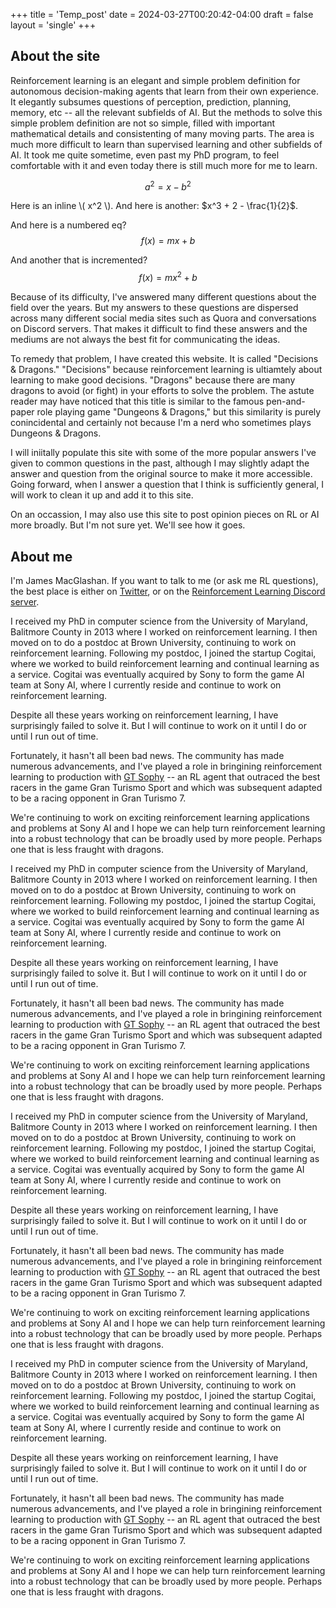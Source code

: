 +++
title = 'Temp_post'
date = 2024-03-27T00:20:42-04:00
draft = false
layout = 'single'
+++

## About the site
Reinforcement learning is an elegant and simple problem definition for autonomous decision-making agents that learn
from their own experience. It elegantly subsumes questions of perception, prediction, planning, memory, etc -- all the relevant
subfields of AI. But the methods to solve this simple problem definition are not so simple, filled with important
mathematical details and consistenting of many moving parts. The area is much more difficult to learn than supervised
learning and other subfields of AI. It took me quite sometime, even past my PhD program, to feel comfortable with it
and even today there is still much more for me to learn.

$$
    a^2=x-b^2
$$

Here is an inline \\( x^2 \\). And here is another: $x^3 + 2 - \frac{1}{2}$.

And here is a numbered eq?
$$
\begin{equation}
f(x) = mx + b
\end{equation}
$$

And another that is incremented?
$$
\begin{equation}
f(x) = mx^2 + b
\end{equation}
$$

Because of its difficulty, I've answered many different questions about the field over the years. But my answers to these
questions are dispersed across many different social media sites such as Quora and conversations on Discord servers.
That makes it difficult to find these answers and the mediums are not always the best fit for communicating the ideas.

To remedy that problem, I have created this website. It is called "Decisions & Dragons." "Decisions" because reinforcement
learning is ultiamtely about learning to make good decisions. "Dragons" because there are many dragons to avoid (or fight) 
in your efforts to solve the problem. The astute reader may have noticed that this title is similar to the famous
pen-and-paper role playing game "Dungeons & Dragons," but this similarity is purely conincidental and certainly not
because I'm a nerd who sometimes plays Dungeons & Dragons.

I will iniitally populate this site with some of the more popular
answers I've given to common questions in the past, although I may slightly adapt the answer and question from
the original source to make it more accessible. Going forward, when I answer a question that I think is 
sufficiently general, I will work to clean it up and add it to this site.

On an occassion, I may also use this site to post opinion pieces on RL or AI more broadly. 
But I'm not sure yet. We'll see how it goes.

## About me
I'm James MacGlashan. If you want to talk to me (or ask me RL questions), the best place is either on [Twitter](https://twitter.com/jmac_ai), or 
on the [Reinforcement Learning Discord server](https://discord.gg/rn7J7W4F).

I received my PhD in computer science from the University of Maryland, Balitmore County in 2013 where I 
worked on reinforcement learning. I then moved on to do a postdoc at Brown University, continuing to work on reinforcement learning.
Following my postdoc, I joined the startup Cogitai, where we worked to build reinforcement learning and 
continual learning as a service. Cogitai was eventually acquired by Sony to form the game AI team at Sony AI, where I 
currently reside and continue to work on reinforcement learning.

Despite all these years working on reinforcement learning, I have surprisingly failed to solve it. But I will continue to work
on it until I do or until I run out of time. 

Fortunately, it hasn't all been bad news. The community has made numerous advancements,
and I've played a role in bringining reinforcement learning to production with 
[GT Sophy](https://www.gran-turismo.com/us/gran-turismo-sophy/) -- an RL agent that outraced the best racers in the game Gran Turismo Sport and which was subsequent adapted to be a racing opponent in Gran Turismo 7.

We're continuing to work on exciting reinforcement learning applications and problems at Sony AI and I hope we can help
turn reinforcement learning into a robust technology that can be broadly used by more people. Perhaps one that is less
fraught with dragons.

I received my PhD in computer science from the University of Maryland, Balitmore County in 2013 where I 
worked on reinforcement learning. I then moved on to do a postdoc at Brown University, continuing to work on reinforcement learning.
Following my postdoc, I joined the startup Cogitai, where we worked to build reinforcement learning and 
continual learning as a service. Cogitai was eventually acquired by Sony to form the game AI team at Sony AI, where I 
currently reside and continue to work on reinforcement learning.

Despite all these years working on reinforcement learning, I have surprisingly failed to solve it. But I will continue to work
on it until I do or until I run out of time. 

Fortunately, it hasn't all been bad news. The community has made numerous advancements,
and I've played a role in bringining reinforcement learning to production with 
[GT Sophy](https://www.gran-turismo.com/us/gran-turismo-sophy/) -- an RL agent that outraced the best racers in the game Gran Turismo Sport and which was subsequent adapted to be a racing opponent in Gran Turismo 7.

We're continuing to work on exciting reinforcement learning applications and problems at Sony AI and I hope we can help
turn reinforcement learning into a robust technology that can be broadly used by more people. Perhaps one that is less
fraught with dragons.

I received my PhD in computer science from the University of Maryland, Balitmore County in 2013 where I 
worked on reinforcement learning. I then moved on to do a postdoc at Brown University, continuing to work on reinforcement learning.
Following my postdoc, I joined the startup Cogitai, where we worked to build reinforcement learning and 
continual learning as a service. Cogitai was eventually acquired by Sony to form the game AI team at Sony AI, where I 
currently reside and continue to work on reinforcement learning.

Despite all these years working on reinforcement learning, I have surprisingly failed to solve it. But I will continue to work
on it until I do or until I run out of time. 

Fortunately, it hasn't all been bad news. The community has made numerous advancements,
and I've played a role in bringining reinforcement learning to production with 
[GT Sophy](https://www.gran-turismo.com/us/gran-turismo-sophy/) -- an RL agent that outraced the best racers in the game Gran Turismo Sport and which was subsequent adapted to be a racing opponent in Gran Turismo 7.

We're continuing to work on exciting reinforcement learning applications and problems at Sony AI and I hope we can help
turn reinforcement learning into a robust technology that can be broadly used by more people. Perhaps one that is less
fraught with dragons.

I received my PhD in computer science from the University of Maryland, Balitmore County in 2013 where I 
worked on reinforcement learning. I then moved on to do a postdoc at Brown University, continuing to work on reinforcement learning.
Following my postdoc, I joined the startup Cogitai, where we worked to build reinforcement learning and 
continual learning as a service. Cogitai was eventually acquired by Sony to form the game AI team at Sony AI, where I 
currently reside and continue to work on reinforcement learning.

Despite all these years working on reinforcement learning, I have surprisingly failed to solve it. But I will continue to work
on it until I do or until I run out of time. 

Fortunately, it hasn't all been bad news. The community has made numerous advancements,
and I've played a role in bringining reinforcement learning to production with 
[GT Sophy](https://www.gran-turismo.com/us/gran-turismo-sophy/) -- an RL agent that outraced the best racers in the game Gran Turismo Sport and which was subsequent adapted to be a racing opponent in Gran Turismo 7.

We're continuing to work on exciting reinforcement learning applications and problems at Sony AI and I hope we can help
turn reinforcement learning into a robust technology that can be broadly used by more people. Perhaps one that is less
fraught with dragons.